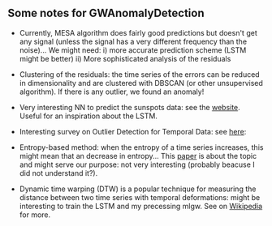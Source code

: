 ## Some notes for GWAnomalyDetection

* Currently, MESA algorithm does fairly good predictions but doesn't get any signal (unless the signal has a very different frequency than the noise)... We might need:
	i) more accurate prediction scheme (LSTM might be better)
	ii) More sophisticated analysis of the residuals 

* Clustering of the residuals: the time series of the errors can be reduced in dimensionality and are clustered with DBSCAN (or other unsupervised algorithm). If there is any outlier, we found an anomaly!

* Very interesting NN to predict the sunspots data: see the [website](https://aditya-bhattacharya.net/2020/07/11/time-series-tips-and-tricks/2/). Useful for an inspiration about the LSTM.

* Interesting survey on Outlier Detection for Temporal Data: see [here](https://www.microsoft.com/en-us/research/wp-content/uploads/2014/01/gupta14_tkde.pdf):

* Entropy-based method: when the entropy of a time series increases, this might mean that an decrease in entropy...
This [paper](https://link.springer.com/article/10.1007/s10115-017-1067-8) is about the topic and might serve our purpose: not very interesting (probably beacuse I did not understand it?).

* Dynamic time warping (DTW) is a popular technique for measuring the distance between two time series with temporal deformations: might be interesting to train the LSTM and my precessing mlgw. See on [Wikipedia](https://en.wikipedia.org/wiki/Dynamic_time_warping) for more.
